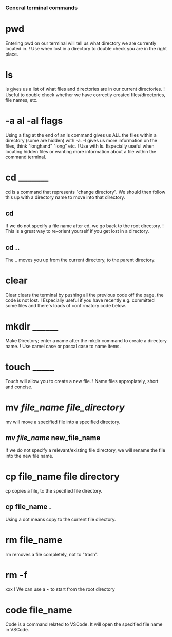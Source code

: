 ### General terminal commands

# pwd
Entering pwd on our terminal will tell us what directory we are currently located in.
! Use when lost in a directory to double check you are in the right place.

# ls
ls gives us a list of what files and directories are in our current directories.
! Useful to double check whether we have correctly created files/directories, file names, etc.

# -a al -al flags
Using a flag at the end of an ls command gives us ALL the files within a directory (some are hidden) with -a. -l gives us more information on the files, think "longhand" "long" etc.
! Use with ls. Especially useful when locating hidden files or wanting more information about a file within the command terminal.

# cd _______
cd is a command that represents "change directory". We should then follow this up with a directory name to move into that directory.
## cd 
If we do not specify a file name after cd, we go back to the root directory.
! This is a great way to re-orient yourself if you get lost in a directory.
## cd ..
The .. moves you up from the current directory, to the parent directory.

# clear
Clear clears the terminal by pushing all the previous code off the page, the code is not lost.
! Especially useful if you have recently e.g. committed some files and there's loads of confirmatory code below.

# mkdir ______
Make Directory; enter a name after the mkdir command to create a directory name.
! Use camel case or pascal case to name items.

# touch _____
Touch will allow you to create a new file. 
! Name files appropiately, short and concise.

# mv ___file_name___ ___file_directory___
mv will move a specified file into a specified directory.
## mv ___file_name___ __new_file_name__
If we do not specify a relevant/existing file directory, we will rename the file into the new file name.

# cp __file_name__ __file directory__
cp copies a file, to the specified file directory.
## cp __file_name__ .
Using a dot means copy to the current file directory.

# rm __file_name__
rm removes a file completely, not to "trash".
# rm -f
xxx
! We can use a ~ to start from the root directory

# code __file_name__
Code is a command related to VSCode. It will open the specified file name in VSCode.

